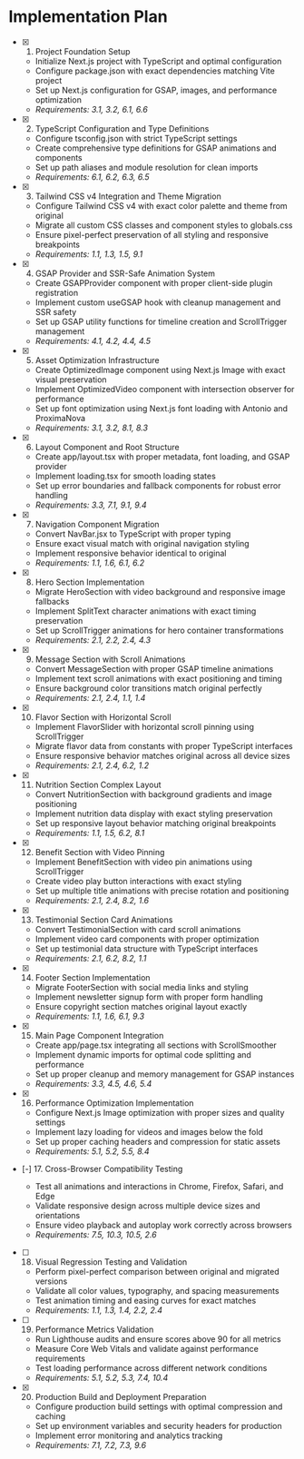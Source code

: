 # Implementation Plan

- [x] 1. Project Foundation Setup

  - Initialize Next.js project with TypeScript and optimal configuration
  - Configure package.json with exact dependencies matching Vite project
  - Set up Next.js configuration for GSAP, images, and performance optimization
  - _Requirements: 3.1, 3.2, 6.1, 6.6_

- [x] 2. TypeScript Configuration and Type Definitions

  - Configure tsconfig.json with strict TypeScript settings
  - Create comprehensive type definitions for GSAP animations and components
  - Set up path aliases and module resolution for clean imports
  - _Requirements: 6.1, 6.2, 6.3, 6.5_

- [x] 3. Tailwind CSS v4 Integration and Theme Migration

  - Configure Tailwind CSS v4 with exact color palette and theme from original
  - Migrate all custom CSS classes and component styles to globals.css
  - Ensure pixel-perfect preservation of all styling and responsive breakpoints
  - _Requirements: 1.1, 1.3, 1.5, 9.1_

- [x] 4. GSAP Provider and SSR-Safe Animation System

  - Create GSAPProvider component with proper client-side plugin registration
  - Implement custom useGSAP hook with cleanup management and SSR safety
  - Set up GSAP utility functions for timeline creation and ScrollTrigger management
  - _Requirements: 4.1, 4.2, 4.4, 4.5_

- [x] 5. Asset Optimization Infrastructure

  - Create OptimizedImage component using Next.js Image with exact visual preservation
  - Implement OptimizedVideo component with intersection observer for performance
  - Set up font optimization using Next.js font loading with Antonio and ProximaNova
  - _Requirements: 3.1, 3.2, 8.1, 8.3_

- [x] 6. Layout Component and Root Structure

  - Create app/layout.tsx with proper metadata, font loading, and GSAP provider
  - Implement loading.tsx for smooth loading states
  - Set up error boundaries and fallback components for robust error handling
  - _Requirements: 3.3, 7.1, 9.1, 9.4_

- [x] 7. Navigation Component Migration

  - Convert NavBar.jsx to TypeScript with proper typing
  - Ensure exact visual match with original navigation styling
  - Implement responsive behavior identical to original
  - _Requirements: 1.1, 1.6, 6.1, 6.2_

- [x] 8. Hero Section Implementation

  - Migrate HeroSection with video background and responsive image fallbacks
  - Implement SplitText character animations with exact timing preservation
  - Set up ScrollTrigger animations for hero container transformations
  - _Requirements: 2.1, 2.2, 2.4, 4.3_

- [x] 9. Message Section with Scroll Animations

  - Convert MessageSection with proper GSAP timeline animations
  - Implement text scroll animations with exact positioning and timing
  - Ensure background color transitions match original perfectly
  - _Requirements: 2.1, 2.4, 1.1, 1.4_

- [x] 10. Flavor Section with Horizontal Scroll

  - Implement FlavorSlider with horizontal scroll pinning using ScrollTrigger
  - Migrate flavor data from constants with proper TypeScript interfaces
  - Ensure responsive behavior matches original across all device sizes
  - _Requirements: 2.1, 2.4, 6.2, 1.2_

- [x] 11. Nutrition Section Complex Layout

  - Convert NutritionSection with background gradients and image positioning
  - Implement nutrition data display with exact styling preservation
  - Set up responsive layout behavior matching original breakpoints
  - _Requirements: 1.1, 1.5, 6.2, 8.1_

- [x] 12. Benefit Section with Video Pinning

  - Implement BenefitSection with video pin animations using ScrollTrigger
  - Create video play button interactions with exact styling
  - Set up multiple title animations with precise rotation and positioning
  - _Requirements: 2.1, 2.4, 8.2, 1.6_

- [x] 13. Testimonial Section Card Animations

  - Convert TestimonialSection with card scroll animations
  - Implement video card components with proper optimization
  - Set up testimonial data structure with TypeScript interfaces
  - _Requirements: 2.1, 6.2, 8.2, 1.1_

- [x] 14. Footer Section Implementation

  - Migrate FooterSection with social media links and styling
  - Implement newsletter signup form with proper form handling
  - Ensure copyright section matches original layout exactly
  - _Requirements: 1.1, 1.6, 6.1, 9.3_

- [x] 15. Main Page Component Integration

  - Create app/page.tsx integrating all sections with ScrollSmoother
  - Implement dynamic imports for optimal code splitting and performance
  - Set up proper cleanup and memory management for GSAP instances
  - _Requirements: 3.3, 4.5, 4.6, 5.4_

- [x] 16. Performance Optimization Implementation

  - Configure Next.js Image optimization with proper sizes and quality settings
  - Implement lazy loading for videos and images below the fold
  - Set up proper caching headers and compression for static assets
  - _Requirements: 5.1, 5.2, 5.5, 8.4_

- [-] 17. Cross-Browser Compatibility Testing

  - Test all animations and interactions in Chrome, Firefox, Safari, and Edge
  - Validate responsive design across multiple device sizes and orientations
  - Ensure video playback and autoplay work correctly across browsers
  - _Requirements: 7.5, 10.3, 10.5, 2.6_

- [ ] 18. Visual Regression Testing and Validation

  - Perform pixel-perfect comparison between original and migrated versions
  - Validate all color values, typography, and spacing measurements
  - Test animation timing and easing curves for exact matches
  - _Requirements: 1.1, 1.3, 1.4, 2.2, 2.4_

- [ ] 19. Performance Metrics Validation

  - Run Lighthouse audits and ensure scores above 90 for all metrics
  - Measure Core Web Vitals and validate against performance requirements
  - Test loading performance across different network conditions
  - _Requirements: 5.1, 5.2, 5.3, 7.4, 10.4_

- [x] 20. Production Build and Deployment Preparation

  - Configure production build settings with optimal compression and caching
  - Set up environment variables and security headers for production
  - Implement error monitoring and analytics tracking
  - _Requirements: 7.1, 7.2, 7.3, 9.6_
